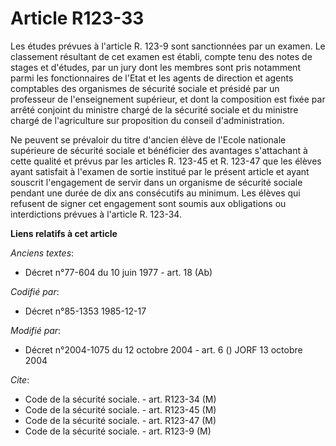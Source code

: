 # Article R123-33

Les études prévues à l'article R. 123-9 sont sanctionnées par un examen. Le classement résultant de cet examen est établi,
compte tenu des notes de stages et d'études, par un jury dont les membres sont pris notamment parmi les fonctionnaires de
l'Etat et les agents de direction et agents comptables des organismes de sécurité sociale et présidé par un professeur de
l'enseignement supérieur, et dont la composition est fixée par arrêté conjoint du ministre chargé de la sécurité sociale et
du ministre chargé de l'agriculture sur proposition du conseil d'administration. 

Ne peuvent se prévaloir du titre d'ancien élève de l'Ecole nationale supérieure de sécurité sociale et bénéficier des
avantages s'attachant à cette qualité et prévus par les articles R. 123-45 et R. 123-47 que les élèves ayant satisfait à
l'examen de sortie institué par le présent article et ayant souscrit l'engagement de servir dans un organisme de sécurité
sociale pendant une durée de dix ans consécutifs au minimum. Les élèves qui refusent de signer cet engagement sont soumis aux
obligations ou interdictions prévues à l'article R. 123-34.

**Liens relatifs à cet article**

_Anciens textes_:

  - Décret n°77-604 du 10 juin 1977 - art. 18 (Ab)

_Codifié par_:

  - Décret n°85-1353 1985-12-17

_Modifié par_:

  - Décret n°2004-1075 du 12 octobre 2004 - art. 6 () JORF 13 octobre 2004

_Cite_:

  - Code de la sécurité sociale. - art. R123-34 (M)
  - Code de la sécurité sociale. - art. R123-45 (M)
  - Code de la sécurité sociale. - art. R123-47 (M)
  - Code de la sécurité sociale. - art. R123-9 (M)
